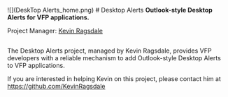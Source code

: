 ![](DeskTop Alerts_home.png) # Desktop Alerts
**Outlook-style Desktop Alerts for VFP applications.**

Project Manager: [Kevin Ragsdale](mailto:kevin@kevinragsdale.net)

##
The Desktop Alerts project, managed by Kevin Ragsdale, provides VFP developers with a reliable mechanism to add Outlook-style Desktop Alerts to VFP applications. 

If you are interested in helping Kevin on this project, please contact him at https://github.com/KevinRagsdale
